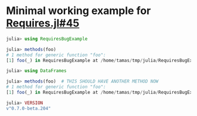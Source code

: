 # Minimal working example for [Requires.jl#45](https://github.com/MikeInnes/Requires.jl/issues/45)

```julia
julia> using RequiresBugExample

julia> methods(foo)
# 1 method for generic function "foo":
[1] foo(_) in RequiresBugExample at /home/tamas/tmp/julia/RequiresBugExample/src/RequiresBugExample.jl:8

julia> using DataFrames

julia> methods(foo)  # THIS SHOULD HAVE ANOTHER METHOD NOW
# 1 method for generic function "foo":
[1] foo(_) in RequiresBugExample at /home/tamas/tmp/julia/RequiresBugExample/src/RequiresBugExample.jl:8

julia> VERSION
v"0.7.0-beta.204"
```

